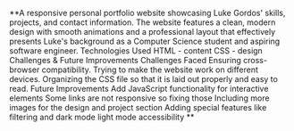 **A responsive personal portfolio website showcasing Luke Gordos' skills, projects, and contact information. The website features a clean, modern design with smooth animations and a professional layout that effectively presents Luke's background as a Computer Science student and aspiring software engineer.
Technologies Used
HTML - content
CSS - design
Challenges & Future Improvements
Challenges Faced
Ensuring cross-browser compatibility.
Trying to make the website work on different devices.
Organizing the CSS file so that it is laid out properly and easy to read.
Future Improvements
Add JavaScript functionality for interactive elements
Some links are not responsive so fixing those
Including more images for the design and project section
Adding special features like filtering and dark mode light mode accessibility
**
